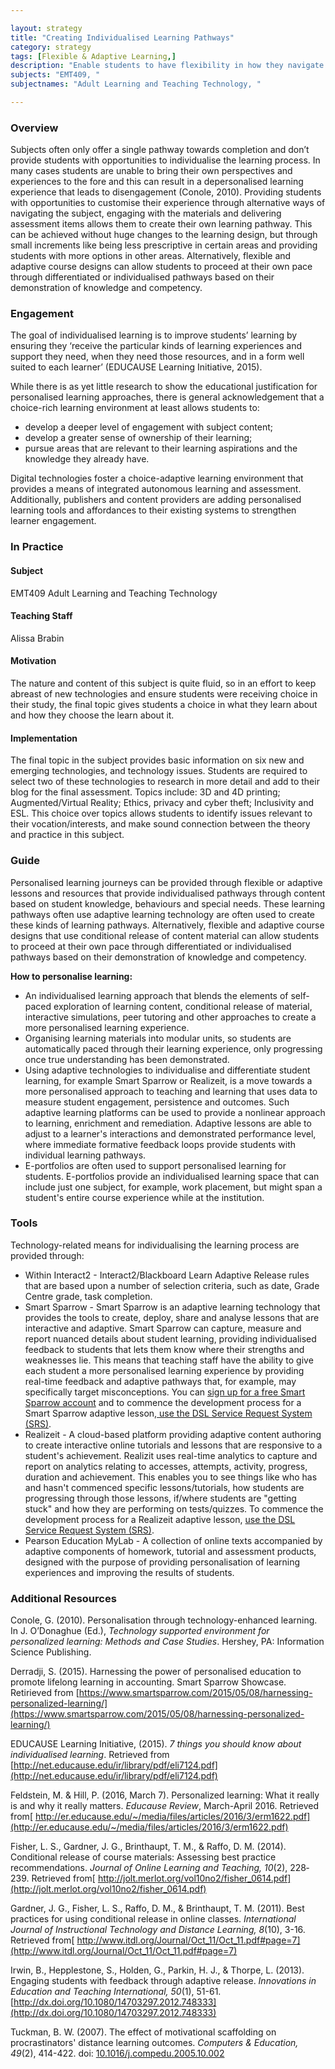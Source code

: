 ```yaml
---

layout: strategy
title: "Creating Individualised Learning Pathways"
category: strategy
tags: [Flexible & Adaptive Learning,]
description: "Enable students to have flexibility in how they navigate a subject."
subjects: "EMT409, "
subjectnames: "Adult Learning and Teaching Technology, "

---
```


### Overview

Subjects often only offer a single pathway towards completion and don’t provide students with opportunities to individualise the learning process. In many cases students are unable to bring their own perspectives and experiences to the fore and this can result in a depersonalised learning experience that leads to disengagement (Conole, 2010). Providing students with opportunities to customise their experience through alternative ways of navigating the subject, engaging with the materials and delivering assessment items allows them to create their own learning pathway. This can be achieved without huge changes to the learning design, but through small increments like being less prescriptive in certain areas and providing students with more options in other areas. Alternatively, flexible and adaptive course designs can allow students to proceed at their own pace through differentiated or individualised pathways based on their demonstration of knowledge and competency.

### Engagement

The goal of individualised learning is to improve students’ learning by ensuring they ‘receive the particular kinds of learning experiences and support they need, when they need those resources, and in a form well suited to each learner’ (EDUCAUSE Learning Initiative, 2015).

While there is as yet little research to show the educational justification for personalised learning approaches, there is general acknowledgement that a choice-rich learning environment at least allows students to:

* develop a deeper level of engagement with subject content;
* develop a greater sense of ownership of their learning;
* pursue areas that are relevant to their learning aspirations and the knowledge they already have.

Digital technologies foster a choice-adaptive learning environment that provides a means of integrated autonomous learning and assessment. Additionally, publishers and content providers are adding personalised learning tools and affordances to their existing systems to strengthen learner engagement.

### In Practice
<div class="u-release practice" >

<div class="practice-item">
<div class="practice-content" markdown="1">

#### Subject

EMT409 Adult Learning and Teaching Technology

#### Teaching Staff

Alissa Brabin

#### Motivation

The nature and content of this subject is quite fluid, so in an effort to keep abreast of new technologies and ensure students were receiving choice in their study, the final topic gives students a choice in what they learn about and how they choose the learn about it.

#### Implementation

The final topic in the subject provides basic information on six new and emerging technologies, and technology issues. Students are required to select two of these technologies to research in more detail and add to their blog for the final assessment. Topics include: 3D and 4D printing; Augmented/Virtual Reality; Ethics, privacy and cyber theft; Inclusivity and ESL. This choice over topics allows students to identify issues relevant to their vocation/interests, and make sound connection between the theory and practice in this subject.

</div>
</div>
</div>

### Guide

Personalised learning journeys can be provided through flexible or adaptive lessons and resources that provide individualised pathways through content based on student knowledge, behaviours and special needs. These learning pathways often use adaptive learning technology are often used to create these kinds of learning pathways. Alternatively, flexible and adaptive course designs that use conditional release of content material can allow students to proceed at their own pace through differentiated or individualised pathways based on their demonstration of knowledge and competency.

**How to personalise learning:**

* An individualised learning approach that blends the elements of self-paced exploration of learning content, conditional release of material, interactive simulations, peer tutoring and other approaches to create a more personalised learning experience.
* Organising learning materials into modular units, so students are automatically paced through their learning experience, only progressing once true understanding has been demonstrated.
* Using adaptive technologies to individualise and differentiate student learning, for example Smart Sparrow or Realizeit, is a move towards a more personalised approach to teaching and learning that uses data to measure student engagement, persistence and outcomes. Such adaptive learning platforms can be used to provide a nonlinear approach to learning, enrichment and remediation. Adaptive lessons are able to adjust to a learner's interactions and demonstrated performance level, where immediate formative feedback loops provide students with individual learning pathways.
* E-portfolios are often used to support personalised learning for students. E-portfolios provide an individualised learning space that can include just one subject, for example, work placement, but might span a student's entire course experience while at the institution.

### Tools

Technology-related means for individualising the learning process are provided through:

* Within Interact2 - Interact2/Blackboard Learn Adaptive Release rules that are based upon a number of selection criteria, such as date, Grade Centre grade, task completion.
* Smart Sparrow - Smart Sparrow is an adaptive learning technology that provides the tools to create, deploy, share and analyse lessons that are interactive and adaptive. Smart Sparrow can capture, measure and report nuanced details about student learning, providing individualised feedback to students that lets them know where their strengths and weaknesses lie. This means that teaching staff have the ability to give each student a more personalised learning experience by providing real-time feedback and adaptive pathways that, for example, may specifically target misconceptions. You can [sign up for a free Smart Sparrow account](https://aelp.smartsparrow.com/login/signup) and to commence the development process for a Smart Sparrow adaptive lesson,[ use the DSL Service Request System (SRS)](https://online.csu.edu.au/de/dewsrsc.sqt?run=TopicRequest).
* Realizeit - A cloud-based platform providing adaptive content authoring to create interactive online tutorials and lessons that are responsive to a student's achievement. Realizit uses real-time analytics to capture and report on analytics relating to accesses, attempts, activity, progress, duration and achievement. This enables you to see things like who has and hasn't commenced specific lessons/tutorials, how students are progressing through those lessons, if/where students are "getting stuck" and how they are performing on tests/quizzes. To commence the development process for a Realizeit adaptive lesson, [use the DSL Service Request System (SRS)](https://online.csu.edu.au/de/dewsrsc.sqt?run=TopicRequest).
* Pearson Education MyLab - A collection of online texts accompanied by adaptive components of homework, tutorial and assessment products, designed with the purpose of providing personalisation of learning experiences and improving the results of students.

### Additional Resources

<div class="apa-ref" markdown="1">

Conole, G. (2010). Personalisation through technology-enhanced learning. In J. O’Donaghue (Ed.), *Technology supported environment for personalized learning: Methods and Case Studies*. Hershey, PA: Information Science Publishing.

Derradji, S. (2015). Harnessing the power of personalised education to promote lifelong learning in accounting. Smart Sparrow Showcase. Retirieved from [https://www.smartsparrow.com/2015/05/08/harnessing-personalized-learning/](https://www.smartsparrow.com/2015/05/08/harnessing-personalized-learning/)

EDUCAUSE Learning Initiative, (2015). *7 things you should know about individualised learning*. Retrieved from [http://net.educause.edu/ir/library/pdf/eli7124.pdf](http://net.educause.edu/ir/library/pdf/eli7124.pdf)

Feldstein, M. & Hill, P. (2016, March 7). Personalized learning: What it really is and why it really matters. *Educause Review*, March-April 2016. Retrieved from[ http://er.educause.edu/~/media/files/articles/2016/3/erm1622.pdf](http://er.educause.edu/~/media/files/articles/2016/3/erm1622.pdf)

Fisher, L. S., Gardner, J. G., Brinthaupt, T. M., & Raffo, D. M. (2014). Conditional release of course materials: Assessing best practice recommendations. *Journal of Online Learning and Teaching, 10*(2), 228‐239. Retrieved from[ http://jolt.merlot.org/vol10no2/fisher_0614.pdf](http://jolt.merlot.org/vol10no2/fisher_0614.pdf)

Gardner, J. G., Fisher, L. S., Raffo, D. M., & Brinthaupt, T. M. (2011). Best practices for using conditional release in online classes. *International Journal of Instructional Technology and Distance Learning, 8*(10), 3-16. Retrieved from[ http://www.itdl.org/Journal/Oct_11/Oct_11.pdf#page=7](http://www.itdl.org/Journal/Oct_11/Oct_11.pdf#page=7)

Irwin, B., Hepplestone, S., Holden, G., Parkin, H. J., & Thorpe, L. (2013). Engaging students with feedback through adaptive release. *Innovations in Education and Teaching International, 50*(1), 51-61. [http://dx.doi.org/10.1080/14703297.2012.748333](http://dx.doi.org/10.1080/14703297.2012.748333)

Tuckman, B. W. (2007). The effect of motivational scaffolding on procrastinators' distance learning outcomes. *Computers & Education, 49*(2), 414-422. doi: [10.1016/j.compedu.2005.10.002](https://doi.org/10.1016/j.compedu.2005.10.002)

</div>
